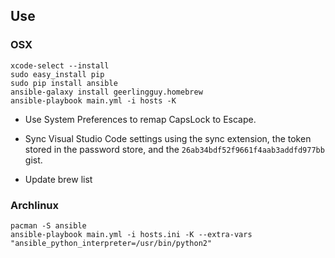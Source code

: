 ## Use

### OSX

```
xcode-select --install
sudo easy_install pip
sudo pip install ansible
ansible-galaxy install geerlingguy.homebrew
ansible-playbook main.yml -i hosts -K
```

- Use System Preferences to remap CapsLock to Escape.
- Sync Visual Studio Code settings using the sync extension, the token stored in the password store, and the `26ab34bdf52f9661f4aab3addfd977bb` gist.

- Update brew list

### Archlinux

```
pacman -S ansible
ansible-playbook main.yml -i hosts.ini -K --extra-vars "ansible_python_interpreter=/usr/bin/python2"
```
